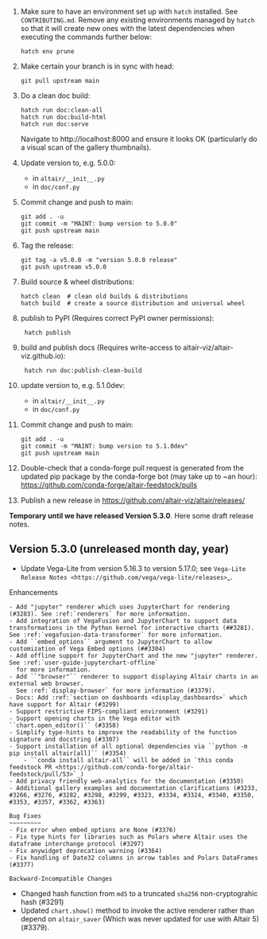 1. Make sure to have an environment set up with `hatch` installed. See `CONTRIBUTING.md`.
   Remove any existing environments managed by `hatch` so that it will create new ones
   with the latest dependencies when executing the commands further below:
   
       hatch env prune

2. Make certain your branch is in sync with head:
 
       git pull upstream main

3. Do a clean doc build:

       hatch run doc:clean-all
       hatch run doc:build-html
       hatch run doc:serve
   
   Navigate to http://localhost:8000 and ensure it looks OK (particularly
   do a visual scan of the gallery thumbnails).

4. Update version to, e.g. 5.0.0:

   - in ``altair/__init__.py``
   - in ``doc/conf.py``

5. Commit change and push to main:

       git add . -u
       git commit -m "MAINT: bump version to 5.0.0"
       git push upstream main

6. Tag the release:

       git tag -a v5.0.0 -m "version 5.0.0 release"
       git push upstream v5.0.0

7. Build source & wheel distributions:

       hatch clean  # clean old builds & distributions
       hatch build  # create a source distribution and universal wheel

8. publish to PyPI (Requires correct PyPI owner permissions):

        hatch publish

9. build and publish docs (Requires write-access to altair-viz/altair-viz.github.io):

        hatch run doc:publish-clean-build

10. update version to, e.g. 5.1.0dev:

    - in ``altair/__init__.py``
    - in ``doc/conf.py``

11. Commit change and push to main:

        git add . -u
        git commit -m "MAINT: bump version to 5.1.0dev"
        git push upstream main

12. Double-check that a conda-forge pull request is generated from the updated
    pip package by the conda-forge bot (may take up to ~an hour):
    https://github.com/conda-forge/altair-feedstock/pulls

13. Publish a new release in https://github.com/altair-viz/altair/releases/

**Temporary until we have released Version 5.3.0**. Here some draft release notes.

Version 5.3.0 (unreleased month day, year)
--------------------------
- Update Vega-Lite from version 5.16.3 to version 5.17.0;
  see `Vega-Lite Release Notes <https://github.com/vega/vega-lite/releases>`_.

Enhancements
~~~~~~~~~~~~
- Add "jupyter" renderer which uses JupyterChart for rendering (#3283). See :ref:`renderers` for more information.
- Add integration of VegaFusion and JupyterChart to support data transformations in the Python kernel for interactive charts (##3281). See :ref:`vegafusion-data-transformer` for more information.
- Add ``embed_options`` argument to JupyterChart to allow customization of Vega Embed options (##3304)
- Add offline support for JupyterChart and the new "jupyter" renderer. See :ref:`user-guide-jupyterchart-offline`
  for more information.
- Add ``"browser"`` renderer to support displaying Altair charts in an external web browser.
  See :ref:`display-browser` for more information (#3379).
- Docs: Add :ref:`section on dashboards <display_dashboards>` which have support for Altair (#3299)
- Support restrictive FIPS-compliant environment (#3291)
- Support opening charts in the Vega editor with ``chart.open_editor()`` (#3358)
- Simplify type-hints to improve the readability of the function signature and docstring (#3307)
- Support installation of all optional dependencies via ``python -m pip install altair[all]`` (#3354)
    - ``conda install altair-all`` will be added in `this conda feedstock PR <https://github.com/conda-forge/altair-feedstock/pull/53>`_)
- Add privacy friendly web-analytics for the documentation (#3350)
- Additional gallery examples and documentation clarifications (#3233, #3266, #3276, #3282, #3298, #3299, #3323, #3334, #3324, #3340, #3350, #3353, #3357, #3362, #3363) 

Bug Fixes
~~~~~~~~~
- Fix error when embed_options are None (#3376)
- Fix type hints for libraries such as Polars where Altair uses the dataframe interchange protocol (#3297)
- Fix anywidget deprecation warning (#3364)
- Fix handling of Date32 columns in arrow tables and Polars DataFrames (#3377)

Backward-Incompatible Changes
~~~~~~~~~~~~~~~~~~~~~~~~~~~~~
- Changed hash function from ``md5`` to a truncated ``sha256`` non-cryptograhic hash (#3291)
- Updated ``chart.show()`` method to invoke the active renderer rather than depend on ``altair_saver`` (Which was never updated for use with Altair 5) (#3379).